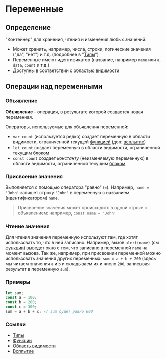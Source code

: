 # Переменные

## Определение

"Контейнер" для хранения, чтения и изменения любых значений. 

* Может хранить, например, числа, строки, логические значения ("да", "нет") и т.д. (подробнее в "[Типы](types.md)")
* Переменные имеют идентификатор (название, например `name` или `a`, `data`, `count` и т.д.)
* Доступны в соответствии с [областью видимости](scope.md)

## Операции над переменными

### Объявление

**Объявление** - операция, в результате которой создается новая переменная.

Операторы, используемые для объявления переменной:

* `var count` (используется редко) создает переменную в области видимости, ограниченной текущей [функцией](functions.md) (доп: [всплытие](hoisting.md))
* `let count` создает переменную в области видимости, ограниченной текущим [блоком](scope.md)
* `const count` создает *константу* (неизменяемую переменную) в области видимости, ограниченной текущим [блоком](scope.md)

### Присвоение значения

Выполняется с помощью оператора "равно" (`=`). Например, `name = 'John'` запишет строку `'John'` в переменную с названием (идентификатором) `name`. 

> Присвоение значения может происходить в одной строке с объявлением: например, 
> `const name = 'John'`

### Чтение значения

Для чтения значения переменную используют там, где хотят использовать то, что в ней записано. Например, вызов `alert(name)` (см [функции](functions.md)) выведет окно с тем, что записано в переменной `name` на момент вызова. Так же, например, при присвоении переменной можно использовать значения других переменных: `sum = a + b + 200` (здесь мы читаем значения `a` и `b` и складываем их и число `200`, записывая результат в переменную `sum`). 

### Примеры

```javascript
let sum;
const a = 100;
const b = 200;
const c = 300;
sum = a + b + c; // sum будет равно 600
```

### Ссылки

* [Типы](types.md)
* [Функции](functions.md)
* [Область видимости](scope.md)
* [Всплытие](hoisting.md)

